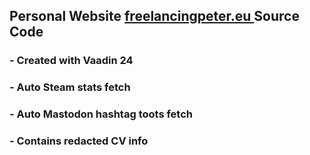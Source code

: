 ## Personal Website [freelancingpeter.eu ](https://freelancingpeter.eu) Source Code

### - Created with Vaadin 24
### - Auto Steam stats fetch
### - Auto Mastodon hashtag toots fetch
### - Contains redacted CV info
